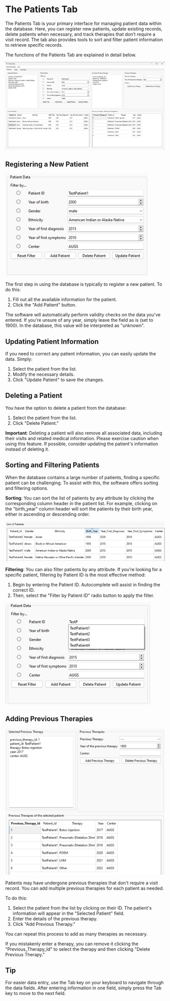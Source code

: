 # The Patients Tab

The Patients Tab is your primary interface for managing patient data within the database. 
Here, you can register new patients, update existing records, delete patients when necessary, and track therapies that don’t require a visit record. 
The tab also provides tools to sort and filter patient information to retrieve specific records.  

The functions of the Patients Tab are explained in detail below.

![Patients_tab](manual_images/patients_tab.jpg)

## Registering a New Patient

![patient_data](manual_images/patient_data.jpg)

The first step in using the database is typically to register a new patient. To do this:

1. Fill out all the available information for the patient.
2. Click the "Add Patient" button.

The software will automatically perform validity checks on the data you've entered. 
If you're unsure of any year, simply leave the field as is (set to 1900). 
In the database, this value will be interpreted as "unknown".

## Updating Patient Information

If you need to correct any patient information, you can easily update the data. Simply:

1. Select the patient from the list.
2. Modify the necessary details.
3. Click "Update Patient" to save the changes.

## Deleting a Patient

You have the option to delete a patient from the database:

1. Select the patient from the list. 
2. Click "Delete Patient."

**Important**: Deleting a patient will also remove all associated data, including their visits and related medical information. 
Please exercise caution when using this feature. If possible, consider updating the patient's information instead of deleting it.

## Sorting and Filtering Patients

When the database contains a large number of patients, finding a specific patient can be challenging. To assist with this, the software offers sorting and filtering options.

**Sorting**:
You can sort the list of patients by any attribute by clicking the corresponding column header in the patient list. For example, clicking on the "birth_year" column header will sort the patients by their birth year, either in ascending or descending order.

![sorting](manual_images/sorting.jpg)

**Filtering**:
You can also filter patients by any attribute. If you’re looking for a specific patient, filtering by Patient ID is the most effective method:

1. Begin by entering the Patient ID. Autocomplete will assist in finding the correct ID.
2. Then, select the "Filter by Patient ID" radio button to apply the filter.

![autocomplete](manual_images/autocomplete.jpg)

## Adding Previous Therapies

![previous_therapies](manual_images/previous_therapies.jpg)

Patients may have undergone previous therapies that don't require a visit record. You can add multiple previous therapies for each patient as needed.

To do this:

1. Select the patient from the list by clicking on their ID. The patient's information will appear in the "Selected Patient" field. 
2. Enter the details of the previous therapy.
3. Click "Add Previous Therapy."

You can repeat this process to add as many therapies as necessary. 

If you mistakenly enter a therapy, you can remove it clicking the "Previous_Therapy_Id" to select the therapy and then clicking "Delete Previous Therapy."

## Tip

For easier data entry, use the Tab key on your keyboard to navigate through the data fields. 
After entering information in one field, simply press the Tab key to move to the next field.
